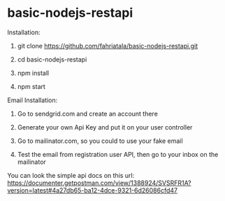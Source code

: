 # basic-nodejs-restapi

Installation:

1. git clone https://github.com/fahriatala/basic-nodejs-restapi.git

2. cd basic-nodejs-restapi

3. npm install

4. npm start

Email Installation:

1. Go to sendgrid.com and create an account there

2. Generate your own Api Key and put it on your user controller

3. Go to mailinator.com, so you could to use your fake email

4. Test the email from registration user API, then go to your inbox on the mailinator

You can look the simple api docs on this url: https://documenter.getpostman.com/view/1388924/SVSRFR1A?version=latest#4a27db65-ba12-4dce-9321-6d26086cfd47

